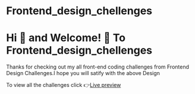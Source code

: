 # Frontend_design_chellenges

# Hi 👋 and Welcome! 🙏 To Frontend_design_chellenges

Thanks for checking out my all front-end coding challenges
from Frontend Design Challenges.I hope you will satify with the above Design

To view all the challenges click 👉[Live preview](https://kalpana-fdc.netlify.app/)
